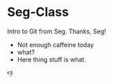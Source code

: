Seg-Class
=========

Intro to Git from Seg. Thanks, Seg!

* Not enough caffeine today
* what?
* Here thing stuff is what.

:-1:
